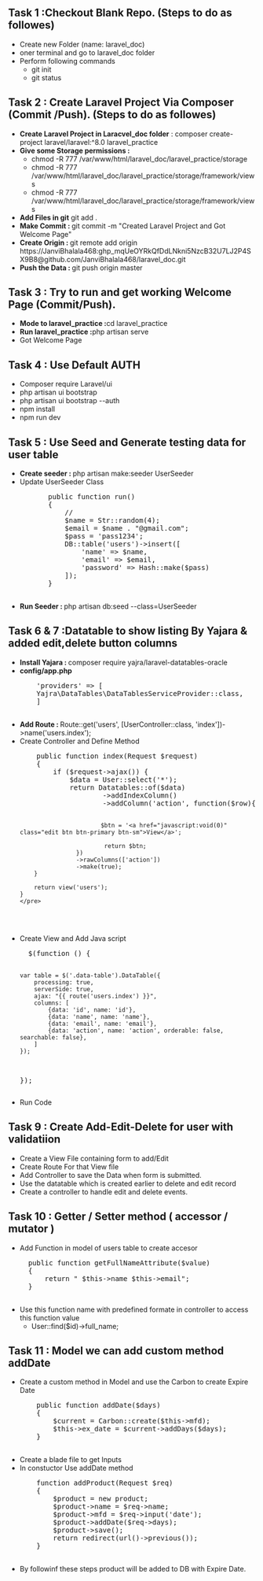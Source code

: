 <h2>
  Task 1 :Checkout Blank Repo. (Steps to do as followes)
</h2>
<ul>
  <li>Create new Folder (name: laravel_doc)</li>
  <li>oner terminal and go to laravel_doc folder</li>
  <li>Perform following commands
    <ul>
      <li>git init</li>
      <li>git status</li>
    </ul>
  </li>
</ul>
<h2>Task 2 : Create Laravel Project Via Composer (Commit /Push). (Steps to do as followes)</h2>
<ul>
  <li><b>Create Laravel Project in Laracvel_doc folder</b> :  composer create-project laravel/laravel:^8.0 laravel_practice
</li>
  <li><b>Give some Storage permissions : </b>
    <ul>
      <li>chmod -R 777 /var/www/html/laravel_doc/laravel_practice/storage
</li>
      <li>chmod -R 777 /var/www/html/laravel_doc/laravel_practice/storage/framework/views
</li>
      <li>chmod -R 777 /var/www/html/laravel_doc/laravel_practice/storage/framework/views
</li>
    </ul>
  </li>
  <li><b>Add Files in git</b> git add .</li>
  <li><b>Make Commit : </b>git commit -m "Created Laravel Project and Got Welcome Page"
</li>
  <li><b>Create Origin : </b>git remote add origin https://JanviBhalala468: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@github.com/JanviBhalala468/laravel_doc.git
</li>
  <li><b>Push the Data : </b>git push origin master
</li>
</ul>
<h2>Task 3 : Try to run and get working Welcome Page
(Commit/Push).
</h2>
<ul>
  <li><b>Mode to laravel_practice :</b>cd laravel_practice</li>
  <li><b>Run laravel_practice :</b>php artisan serve</li>
  <li>Got Welcome Page</li>
</ul>
<h2>Task 4 : Use Default AUTH</h2>
<ul>
  <li>Composer require Laravel/ui</li>
  <li>php artisan ui bootstrap</li>
  <li>php artisan ui bootstrap --auth</li>
  <li>npm install</li>
  <li>npm run dev</li>
</ul>
<h2>Task 5 : Use Seed and Generate testing data for user table</h2>
<ul>
  <li><b>Create seeder : </b> php artisan make:seeder UserSeeder</li>
  <li>Update UserSeeder Class
    <ul>
      <pre>
    public function run()
    {
        //
        $name = Str::random(4);
        $email = $name . "@gmail.com";
        $pass = 'pass1234';
        DB::table('users')->insert([
            'name' => $name,
            'email' => $email,
            'password' => Hash::make($pass)
        ]);
    }
      </pre>
    </ul>
  </li>
  <li><b>Run Seeder : </b> php artisan db:seed --class=UserSeeder</li>
</ul>
<h2>Task 6 & 7 :Datatable to show listing By Yajara & added edit,delete button columns</h2>
<ul>
  <li><b>Install Yajara : </b> composer require yajra/laravel-datatables-oracle</li>
  <li><b>config/app.php</b><pre>
    'providers' => [
    Yajra\DataTables\DataTablesServiceProvider::class,
    ]  
  </pre>
  </li>
  <li><b>Add Route : </b> Route::get('users', [UserController::class, 'index'])->name('users.index');</li>
  <li> Create Controller and Define Method
    <pre>
    public function index(Request $request)
    {
        if ($request->ajax()) {
            $data = User::select('*');
            return Datatables::of($data)
                    ->addIndexColumn()
                    ->addColumn('action', function($row){
      
                           $btn = '<a href="javascript:void(0)" class="edit btn btn-primary btn-sm">View</a>';
    
                            return $btn;
                    })
                    ->rawColumns(['action'])
                    ->make(true);
        }
        
        return view('users');
    }
    </pre>
  </li>
  <li>Create View and Add Java script
  <pre>
  $(function () {
    
    var table = $('.data-table').DataTable({
        processing: true,
        serverSide: true,
        ajax: "{{ route('users.index') }}",
        columns: [
            {data: 'id', name: 'id'},
            {data: 'name', name: 'name'},
            {data: 'email', name: 'email'},
            {data: 'action', name: 'action', orderable: false, searchable: false},
        ]
    });
  });
  </pre>
    
  </li>
  <li>Run Code</li>
</ul>
<h2>Task 9 : Create Add-Edit-Delete  for user with validatiion</h2>
<ul>
  <li>Create a View File containing form to add/Edit </li>
  <li>Create Route For that View file</li>
  <li>Add Controller to save the Data when form is submitted.</li>
  <li>Use the datatable which is created earlier to delete and edit record</li>
  <li>Create a controller to handle edit and delete events.</li>
</ul>
<h2>Task 10 : Getter / Setter method ( accessor / mutator )</h2>
<ul>
  <li>Add Function in model of users table to create accesor
      <pre>
  public function getFullNameAttribute($value)
  {
      return " $this->name $this->email";
  }
      </pre>
  </li>
  <li>Use this function name with predefined formate in controller to access this function value
    <ul>
      <li>User::find($id)->full_name;</li>
    </ul> 
  </li>
</ul>
<h2>Task 11 : Model we can add custom method addDate</h2>
<ul>
  <li>Create a custom method in Model and use the Carbon to create Expire Date
    <pre>
    public function addDate($days)
    {
        $current = Carbon::create($this->mfd);
        $this->ex_date = $current->addDays($days);
    }
    </pre>
  </li>
  <li>Create a blade file to get Inputs</li>
  <li>
    In constuctor Use addDate method 
    <pre>
    function addProduct(Request $req)
    {
        $product = new product;
        $product->name = $req->name;
        $product->mfd = $req->input('date');
        $product->addDate($req->days);
        $product->save();
        return redirect(url()->previous());
    }
    </pre>
  </li>
  <li>By followinf these steps product will be added to DB with Expire Date.</li>
</ul>
